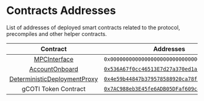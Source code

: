 # Contracts Addresses

List of addresses of deployed smart contracts related to the protocol, precompiles and other helper contracts.

<table><thead><tr><th width="265" align="center">Contract</th><th align="center">Addresses</th></tr></thead><tbody><tr><td align="center"><a href="https://github.com/coti-io/coti-contracts/blob/main/contracts/utils/mpc/MpcInterface.sol">MPCInterface</a></td><td align="center"><code>0x0000000000000000000000000000000000000064</code></td></tr><tr><td align="center"><a href="https://github.com/coti-io/coti-contracts/blob/main/contracts/onboard/AccountOnboard.sol">AccountOnboard</a></td><td align="center"><a href="https://testnet.cotiscan.io/address/0x536A67f0cc46513E7d27a370ed1aF9FDcC7A5095"><code>0x536A67f0cc46513E7d27a370ed1aF9FDcC7A5095</code></a></td></tr><tr><td align="center"><a href="https://github.com/Arachnid/deterministic-deployment-proxy">DeterministicDeploymentProxy</a></td><td align="center"><a href="https://testnet.cotiscan.io/address/0x4e59b44847b379578588920cA78FbF26c0B4956C"><code>0x4e59b44847b379578588920ca78fbf26c0b4956c</code></a></td></tr><tr><td align="center">gCOTI Token Contract</td><td align="center"><a href="https://testnet.cotiscan.io/token/0x7AC988eb3E45fe6ADB05DFaf609c8DBb4A902cdC"><code>0x7AC988eb3E45fe6ADB05DFaf609c8DBb4A902cdC</code></a></td></tr></tbody></table>
